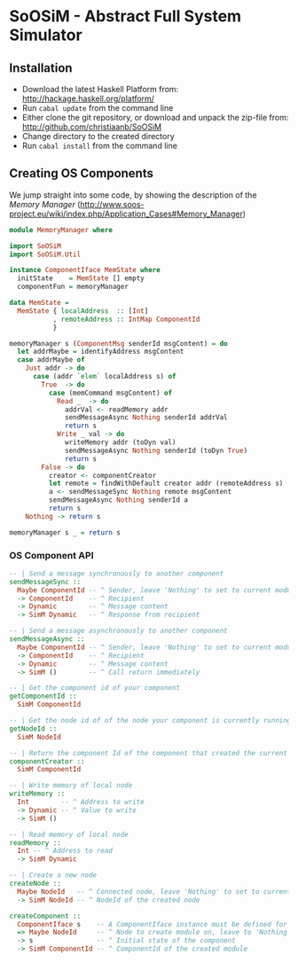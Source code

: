 SoOSiM - Abstract Full System Simulator
=======================================

Installation
------------

* Download the latest Haskell Platform from: http://hackage.haskell.org/platform/
* Run `cabal update` from the command line
* Either clone the git repository, or download and unpack the zip-file from: http://github.com/christiaanb/SoOSiM
* Change directory to the created directory
* Run `cabal install` from the command line

Creating OS Components
----------------------

We jump straight into some code, by showing the description of the *Memory Manager* (http://www.soos-project.eu/wiki/index.php/Application_Cases#Memory_Manager)

```haskell
module MemoryManager where

import SoOSiM
import SoOSiM.Util

instance ComponentIface MemState where
  initState    = MemState [] empty
  componentFun = memoryManager

data MemState =
  MemState { localAddress  :: [Int]
           , remoteAddress :: IntMap ComponentId
           }

memoryManager s (ComponentMsg senderId msgContent) = do
  let addrMaybe = identifyAddress msgContent
  case addrMaybe of
    Just addr -> do
      case (addr `elem` localAddress s) of
        True  -> do
          case (memCommand msgContent) of
            Read _  -> do
              addrVal <- readMemory addr
              sendMessageAsync Nothing senderId addrVal
              return s
            Write _ val -> do
              writeMemory addr (toDyn val)
              sendMessageAsync Nothing senderId (toDyn True)
              return s
        False -> do
          creator <- componentCreator
          let remote = findWithDefault creator addr (remoteAddress s)
          a <- sendMessageSync Nothing remote msgContent
          sendMessageAsync Nothing senderId a
          return s
    Nothing -> return s

memoryManager s _ = return s
```

### OS Component API
```haskell
-- | Send a message synchronously to another component
sendMessageSync ::
  Maybe ComponentId -- ^ Sender, leave 'Nothing' to set to current module
  -> ComponentId    -- ^ Recipient
  -> Dynamic        -- ^ Message content
  -> SimM Dynamic   -- ^ Response from recipient
```

```haskell
-- | Send a message asynchronously to another component
sendMessageAsync ::
  Maybe ComponentId -- ^ Sender, leave 'Nothing' to set to current module
  -> ComponentId    -- ^ Recipient
  -> Dynamic        -- ^ Message content
  -> SimM ()        -- ^ Call return immediately
```

```haskell
-- | Get the component id of your component
getComponentId ::
  SimM ComponentId
```

```haskell
-- | Get the node id of of the node your component is currently running on
getNodeId ::
  SimM NodeId
```

```haskell
-- | Return the component Id of the component that created the current component
componentCreator ::
  SimM ComponentId
```

```haskell
-- | Write memory of local node
writeMemory ::
  Int        -- ^ Address to write
  -> Dynamic -- ^ Value to write
  -> SimM ()
```

```haskell
-- | Read memory of local node
readMemory ::
  Int -- ^ Address to read
  -> SimM Dynamic
```

```haskell
-- | Create a new node
createNode ::
  Maybe NodeId   -- ^ Connected node, leave 'Nothing' to set to current node
  -> SimM NodeId -- ^ NodeId of the created node
```

```haskell
createComponent ::
  ComponentIface s    -- A ComponentIface instance must be defined for the component state
  => Maybe NodeId     -- ^ Node to create module on, leave to 'Nothing' to create on current node
  -> s                -- ^ Initial state of the component
  -> SimM ComponentId -- ^ ComponentId of the created module
```
